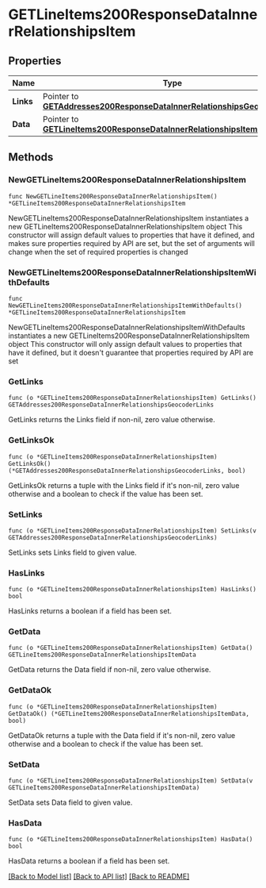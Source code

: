 # GETLineItems200ResponseDataInnerRelationshipsItem

## Properties

Name | Type | Description | Notes
------------ | ------------- | ------------- | -------------
**Links** | Pointer to [**GETAddresses200ResponseDataInnerRelationshipsGeocoderLinks**](GETAddresses200ResponseDataInnerRelationshipsGeocoderLinks.md) |  | [optional] 
**Data** | Pointer to [**GETLineItems200ResponseDataInnerRelationshipsItemData**](GETLineItems200ResponseDataInnerRelationshipsItemData.md) |  | [optional] 

## Methods

### NewGETLineItems200ResponseDataInnerRelationshipsItem

`func NewGETLineItems200ResponseDataInnerRelationshipsItem() *GETLineItems200ResponseDataInnerRelationshipsItem`

NewGETLineItems200ResponseDataInnerRelationshipsItem instantiates a new GETLineItems200ResponseDataInnerRelationshipsItem object
This constructor will assign default values to properties that have it defined,
and makes sure properties required by API are set, but the set of arguments
will change when the set of required properties is changed

### NewGETLineItems200ResponseDataInnerRelationshipsItemWithDefaults

`func NewGETLineItems200ResponseDataInnerRelationshipsItemWithDefaults() *GETLineItems200ResponseDataInnerRelationshipsItem`

NewGETLineItems200ResponseDataInnerRelationshipsItemWithDefaults instantiates a new GETLineItems200ResponseDataInnerRelationshipsItem object
This constructor will only assign default values to properties that have it defined,
but it doesn't guarantee that properties required by API are set

### GetLinks

`func (o *GETLineItems200ResponseDataInnerRelationshipsItem) GetLinks() GETAddresses200ResponseDataInnerRelationshipsGeocoderLinks`

GetLinks returns the Links field if non-nil, zero value otherwise.

### GetLinksOk

`func (o *GETLineItems200ResponseDataInnerRelationshipsItem) GetLinksOk() (*GETAddresses200ResponseDataInnerRelationshipsGeocoderLinks, bool)`

GetLinksOk returns a tuple with the Links field if it's non-nil, zero value otherwise
and a boolean to check if the value has been set.

### SetLinks

`func (o *GETLineItems200ResponseDataInnerRelationshipsItem) SetLinks(v GETAddresses200ResponseDataInnerRelationshipsGeocoderLinks)`

SetLinks sets Links field to given value.

### HasLinks

`func (o *GETLineItems200ResponseDataInnerRelationshipsItem) HasLinks() bool`

HasLinks returns a boolean if a field has been set.

### GetData

`func (o *GETLineItems200ResponseDataInnerRelationshipsItem) GetData() GETLineItems200ResponseDataInnerRelationshipsItemData`

GetData returns the Data field if non-nil, zero value otherwise.

### GetDataOk

`func (o *GETLineItems200ResponseDataInnerRelationshipsItem) GetDataOk() (*GETLineItems200ResponseDataInnerRelationshipsItemData, bool)`

GetDataOk returns a tuple with the Data field if it's non-nil, zero value otherwise
and a boolean to check if the value has been set.

### SetData

`func (o *GETLineItems200ResponseDataInnerRelationshipsItem) SetData(v GETLineItems200ResponseDataInnerRelationshipsItemData)`

SetData sets Data field to given value.

### HasData

`func (o *GETLineItems200ResponseDataInnerRelationshipsItem) HasData() bool`

HasData returns a boolean if a field has been set.


[[Back to Model list]](../README.md#documentation-for-models) [[Back to API list]](../README.md#documentation-for-api-endpoints) [[Back to README]](../README.md)


